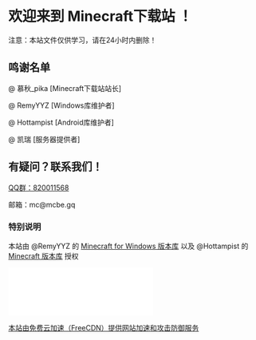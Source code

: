 <h1>欢迎来到 Minecraft下载站 ！</h1>
<p>注意：本站文件仅供学习，请在24小时内删除！</p>
<h2>鸣谢名单</h2>
<p>@ 慕秋_pika       [Minecraft下载站站长]</p>
<p>@ RemyYYZ       [Windows库维护者]</p>
<p>@ Hottampist    [Android库维护者]</p>
<p>@ 凯瑞          [服务器提供者]</p>
<h2>有疑问？联系我们！</h2>
<p><a href="https://jq.qq.com/?_wv=1027&amp;k=vkZpuhH5">QQ群：820011568</a></p>
<p>邮箱：mc@mcbe.gq</p>
<h3>特别说明</h3>
<p>本站由  @RemyYYZ 的 <a href="https://mcappx.remyyyz.com/">Minecraft for Windows 版本库</a> 以及 @Hottampist 的 <a href="https://mcarc.gitee.io/">Minecraft 版本库</a> 授权</p>
<iframe allowtransparency="true" frameborder="0" width="290" height="96" scrolling="no" src="//tianqi.2345.com/plugin/widget/index.htm?s=1&z=1&t=0&v=0&d=2&bd=0&k=&f=&ltf=009944&htf=cc0000&q=1&e=1&a=1&c=54511&w=290&h=96&align=center"></iframe>

<a target="_blank" href="http://www.freecdn.pw/?zzwz" title="免费云加速（FreeCDN），为您免费提供网站加速和网站防御（DDOS、CC攻击）" alt="免费云加速（FreeCDN），为您免费提供网站加速和网站防御（DDOS、CC攻击）">本站由免费云加速（FreeCDN）提供网站加速和攻击防御服务</a>
